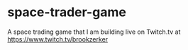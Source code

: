 # space-trader-game
A space trading game that I am building live on Twitch.tv at https://www.twitch.tv/brookzerker
